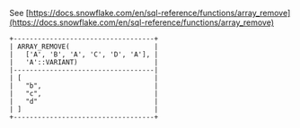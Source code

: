 See [https://docs.snowflake.com/en/sql-reference/functions/array_remove](https://docs.snowflake.com/en/sql-reference/functions/array_remove)
```
+-----------------------------------+
| ARRAY_REMOVE(                     |
|   ['A', 'B', 'A', 'C', 'D', 'A'], |
|   'A'::VARIANT)                   |
|-----------------------------------|
| [                                 |
|   "b",                            |
|   "c",                            |
|   "d"                             |
| ]                                 |
+-----------------------------------+
```

